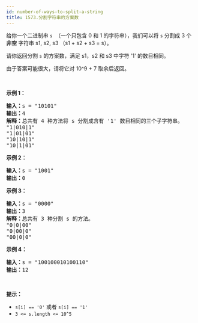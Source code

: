 ```yaml
---
id: number-of-ways-to-split-a-string
title: 1573.分割字符串的方案数
---
```

给你一个二进制串 <code>s</code>  （一个只包含 0 和 1 的字符串），我们可以将 <code>s</code> 分割成 3 个 **非空** 字符串 s1, s2, s3 （s1 + s2 + s3 = s）。

请你返回分割 <code>s</code> 的方案数，满足 s1，s2 和 s3 中字符 &#39;1&#39; 的数目相同。

由于答案可能很大，请将它对 10^9 + 7 取余后返回。

 

**示例 1：**


<pre><strong>输入：</strong>s = &#34;10101&#34;<br/><strong>输出：</strong>4<br/><strong>解释：</strong>总共有 4 种方法将 s 分割成含有 &#39;1&#39; 数目相同的三个子字符串。<br/>&#34;1|010|1&#34;<br/>&#34;1|01|01&#34;<br/>&#34;10|10|1&#34;<br/>&#34;10|1|01&#34;<br/></pre>

**示例 2：**


<pre><strong>输入：</strong>s = &#34;1001&#34;<br/><strong>输出：</strong>0<br/></pre>

**示例 3：**


<pre><strong>输入：</strong>s = &#34;0000&#34;<br/><strong>输出：</strong>3<br/><strong>解释：</strong>总共有 3 种分割 s 的方法。<br/>&#34;0|0|00&#34;<br/>&#34;0|00|0&#34;<br/>&#34;00|0|0&#34;<br/></pre>

**示例 4：**


<pre><strong>输入：</strong>s = &#34;100100010100110&#34;<br/><strong>输出：</strong>12<br/></pre>

 

**提示：**


- <code>s[i] == &#39;0&#39;</code> 或者 <code>s[i] == &#39;1&#39;</code>
- <code>3 &lt;= s.length &lt;= 10^5</code>
